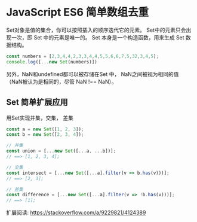 # JavaScript ES6 简单数组去重

Set对象是值的集合，你可以按照插入的顺序迭代它的元素。 Set中的元素只会出现一次，即 Set 中的元素是唯一的。
Set 本身是一个构造函数，用来生成 Set 数据结构。

```js
const numbers = [2,3,4,4,2,3,3,4,4,5,5,6,6,7,5,32,3,4,5];
console.log([...new Set(numbers)])
```

另外，NaN和undefined都可以被存储在Set 中， NaN之间被视为相同的值（NaN被认为是相同的，尽管 NaN !== NaN）。

## Set 简单扩展应用

用Set实现并集，交集， 差集

```js
const a = new Set([1, 2, 3]);
const b = new Set([2, 3, 4]);

// 并集
const union = [...new Set([...a, ...b])];
// ==> [1, 2, 3, 4];

// 交集
const intersect = [...new Set([...a].filter(v => b.has(v)))];
// ==> [2, 3];

// 差集
const difference = [...new Set([...a].filter(v => !b.has(v)))];
// ==> [1];
```

扩展阅读: <https://stackoverflow.com/a/9229821/4124389>
